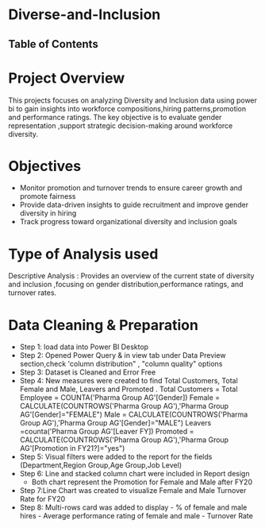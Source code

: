 # Diverse-and-Inclusion

## Table of Contents
# Project Overview
This projects focuses on analyzing Diversity and Inclusion data using power bi to gain insights into workforce compositions,hiring patterns,promotion and performance ratings. The key objective is to evaluate gender representation ,support strategic decision-making around workforce diversity.
# Objectives
- Monitor promotion and turnover trends to ensure career growth and promote fairness
- Provide data-driven insights to guide recruitment and improve gender diversity in hiring
- Track progress toward organizational diversity and inclusion goals
# Type of Analysis used
Descriptive Analysis : Provides an overview of the current state of diversity and inclusion ,focusing on gender distribution,performance ratings, and turnover rates.
# Data Cleaning & Preparation
- Step 1: load data into Power BI Desktop
- Step 2: Opened Power Query & in view tab under Data Preview section,check 'column distribution" , "column quality" options
- Step 3: Dataset is Cleaned and Error Free
- Step 4: New measures were created to find Total Customers, Total Female and Male, Leavers  and Promoted .
    Total Customers = Total Employee = COUNTA('Pharma Group AG'[Gender])
     Female = CALCULATE(COUNTROWS('Pharma Group AG'),'Pharma Group AG'[Gender]="FEMALE")
      Male = CALCULATE(COUNTROWS('Pharma Group AG'),'Pharma Group AG'[Gender]="MALE")
      Leavers =counta('Pharma Group AG'[Leaver FY])
      Promoted =  CALCULATE(COUNTROWS('Pharma Group AG'),'Pharma Group AG'[Promotion in FY21?]="yes")
- Step 5: Visual filters were added to the report for the fields (Department,Region Group,Age Group,Job Level)
- Step 6: Line and stacked column chart were included in Report design
  - Both chart represent the Promotion for Female and Male after FY20
- Step 7:Line Chart was created to visualize Female and Male Turnover Rate for FY20
- Step 8: Multi-rows card was added to display - % of female and male hires
                                               - Average performance rating of female and male
                                                - Turnover Rate
  
